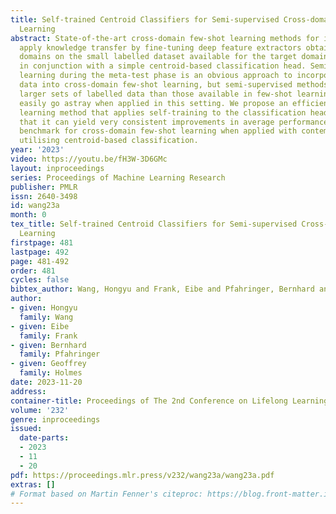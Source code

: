 ```yaml
---
title: Self-trained Centroid Classifiers for Semi-supervised Cross-domain Few-shot
  Learning
abstract: State-of-the-art cross-domain few-shot learning methods for image classification
  apply knowledge transfer by fine-tuning deep feature extractors obtained from source
  domains on the small labelled dataset available for the target domain, generally
  in conjunction with a simple centroid-based classification head. Semi-supervised
  learning during the meta-test phase is an obvious approach to incorporating unlabelled
  data into cross-domain few-shot learning, but semi-supervised methods designed for
  larger sets of labelled data than those available in few-shot learning appear to
  easily go astray when applied in this setting. We propose an efficient semi-supervised
  learning method that applies self-training to the classification head only and show
  that it can yield very consistent improvements in average performance in the Meta-Dataset
  benchmark for cross-domain few-shot learning when applied with contemporary methods
  utilising centroid-based classification.
year: '2023'
video: https://youtu.be/fH3W-3D6GMc
layout: inproceedings
series: Proceedings of Machine Learning Research
publisher: PMLR
issn: 2640-3498
id: wang23a
month: 0
tex_title: Self-trained Centroid Classifiers for Semi-supervised Cross-domain Few-shot
  Learning
firstpage: 481
lastpage: 492
page: 481-492
order: 481
cycles: false
bibtex_author: Wang, Hongyu and Frank, Eibe and Pfahringer, Bernhard and Holmes, Geoffrey
author:
- given: Hongyu
  family: Wang
- given: Eibe
  family: Frank
- given: Bernhard
  family: Pfahringer
- given: Geoffrey
  family: Holmes
date: 2023-11-20
address:
container-title: Proceedings of The 2nd Conference on Lifelong Learning Agents
volume: '232'
genre: inproceedings
issued:
  date-parts:
  - 2023
  - 11
  - 20
pdf: https://proceedings.mlr.press/v232/wang23a/wang23a.pdf
extras: []
# Format based on Martin Fenner's citeproc: https://blog.front-matter.io/posts/citeproc-yaml-for-bibliographies/
---
```

